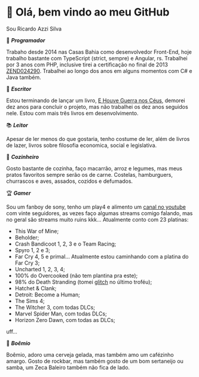 # 👋 Olá, bem vindo ao meu GitHub
Sou Ricardo Azzi Silva

💾 ***Programador***

Trabaho desde 2014 nas Casas Bahia como desenvolvedor Front-End, hoje trabalho bastante com TypeScript (strict, sempre) e Angular, rs.
Trabalhei por 3 anos com PHP, inclusive tirei a certificação no final de 2013 [ZEND024290](https://www.zend-zce.com/en/yellow-pages/ZEND024290).
Trabalhei ao longo dos anos em alguns momentos com C# e Java também.

🧾 ***Escritor***

Estou terminando de lançar um livro, [E Houve Guerra nos Céus](http://ehouveguerranosceus.com.br/), demorei dez anos para concluir o projeto, mas não trabalhei os dez anos seguidos nele.
Estou com mais três livros em desenvolvimento.

📚 ***Leitor***

Apesar de ler menos do que gostaria, tenho costume de ler, além de livros de lazer, livros sobre filosofia economica, social e legislativa.

🍖 ***Cozinheiro***

Gosto bastante de cozinha, faço macarrão, arroz e legumes, mas meus pratos favoritos sempre serão os de carne. Costelas, hamburguers, churrascos e aves, assados, cozidos e defumados.

🏆 ***Gamer***

Sou um fanboy de sony, tenho um play4 e alimento um [canal no youtube](https://www.youtube.com/channel/UC1gi-Z2WAgf-624PK8mjAUA) com vinte seguidores, as vezes faço algumas streams comigo falando, mas no geral são streams muito ruins kkk... Atualmente conto com 23 platinas: 
 - This War of Mine;
 - Beholder;
 - Crash Bandicoot 1, 2, 3 e o Team Racing;
 - Spyro 1, 2 e 3;
 - Far Cry 4, 5 e primal... Atualmente estou caminhando com a platina do Far Cry 3;
 - Uncharted 1, 2, 3, 4;
 - 100% do Overcooked (não tem plantina pra este);
 - 98% do Death Stranding (tomei [glitch](https://www.youtube.com/watch?v=eEoCH3SmSOA) no último troféu);
 - Hatchet & Clank;
 - Detroit: Become a Human;
 - The Sims 4;
 - The Witcher 3, com todas DLCs;
 - Marvel Spider Man, com todas DLCs;
 - Horizon Zero Dawn, com todas as DLCs;
 
uff...
 
🍻 ***Boêmio***

Boêmio, adoro uma cerveja gelada, mas também amo um cafézinho amargo. Gosto de rockbar, mas também gosto de um bom sertaneijo ou samba, um Zeca Baleiro também não fica de lado.

